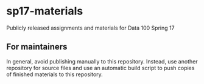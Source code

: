 # sp17-materials
Publicly released assignments and materials for Data 100 Spring 17

## For maintainers
In general, avoid publishing manually to this repository.  Instead, use another
repository for source files and use an automatic build script to push copies
of finished materials to this repository.
